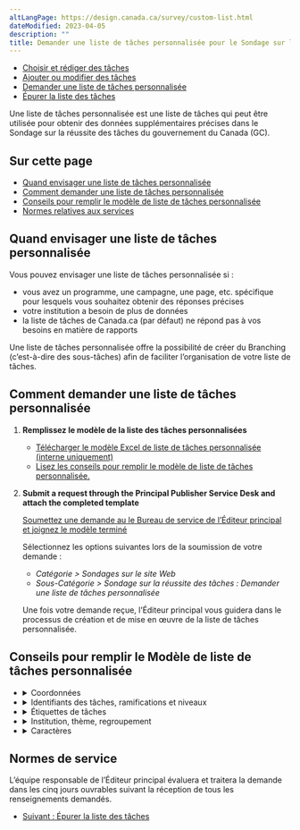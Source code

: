 ```yaml
---
altLangPage: https://design.canada.ca/survey/custom-list.html
dateModified: 2023-04-05
description: ""
title: Demander une liste de tâches personnalisée pour le Sondage sur la réussite des tâches du GC
---
```


<div class="gc-stp-stp">
    <div class="row">
        <ul class="toc lst-spcd col-md-12">
            <li class="col-md-4 col-sm-6"><a class="list-group-item" href="rediger-taches.html">Choisir et rédiger des tâches</a></li>
            <li class="col-md-4 col-sm-6"><a class="list-group-item" href="modifier-taches.html">Ajouter ou modifier des tâches</a></li>
            <li class="col-md-4 col-sm-6"><a class="list-group-item active" href="liste-personnalisee.html">Demander une liste de tâches personnalisée</a></li>
            <li class="col-md-4 col-sm-6"><a class="list-group-item" href="epurer-taches.html">Épurer la liste des tâches</a></li>
        </ul>
    </div>
</div>

Une liste de tâches personnalisée est une liste de tâches qui peut être utilisée pour obtenir des données supplémentaires précises dans le Sondage sur la réussite des tâches du gouvernement du Canada (GC).

## Sur cette page

* [Quand envisager une liste de tâches personnalisée](#quand-envisager-une-liste-de-tâches-personnalisée)
* [Comment demander une liste de tâches personnalisée](#comment-demander-une-liste-de-tâches-personnalisée)
* [Conseils pour remplir le modèle de liste de tâches personnalisée](#conseils-pour-remplir-le-modèle-de-liste-de-tâches-personnalisée)
* [Normes relatives aux services](#normes-de-service)

## Quand envisager une liste de tâches personnalisée

Vous pouvez envisager une liste de tâches personnalisée si&nbsp;:

* vous avez un programme, une campagne, une page, etc. spécifique pour lesquels vous souhaitez obtenir des réponses précises
* votre institution a besoin de plus de données
* la liste de tâches de Canada.ca (par défaut) ne répond pas à vos besoins en matière de rapports

Une liste de tâches personnalisée offre la possibilité de créer du Branching (c’est-à-dire des sous-tâches) afin de faciliter l’organisation de votre liste de tâches.

## Comment demander une liste de tâches personnalisée

1. **Remplissez le modèle de la liste des tâches personnalisées**
    * [Télécharger le modèle Excel de liste de tâches personnalisée (interne uniquement)](https://www.gcpedia.gc.ca/gcwiki/images/8/8f/Custom-Task-List-Template.xlsx)
    * [Lisez les conseils pour remplir le modèle de liste de tâches personnalisée.](#conseils)

2.  **Submit a request through the Principal Publisher Service Desk and attach the completed template**

    [Soumettez une demande au le Bureau de service de l’Éditeur principal et joignez le modèle terminé](http://requestform.portal.gc.ca/billets.html)

    Sélectionnez les options suivantes lors de la soumission de votre demande&nbsp;:

    * _Catégorie > Sondages sur le site Web_
    * _Sous-Catégorie > Sondage sur la réussite des tâches&nbsp;: Demander une liste de tâches personnalisée_

    Une fois votre demande reçue, l’Éditeur principal vous guidera dans le processus de création et de mise en œuvre de la liste de tâches personnalisée.

## Conseils pour remplir le Modèle de liste de tâches personnalisée

<ul class="list-unstyled">
    <li>
        <details>
            <summary>Coordonnées</summary>
            <h3>Nom de l’institution (ministère, agence ou organisation)</h3>
            <p>Indiquez le nom de votre institution.</p>
            <h3>Coordonnées de la personne-ressource (nom, adresse de courriel et numéro de téléphone)</h3>
            <p>Indiquez les coordonnées de la personne qui est la mieux placée pour répondre à toute question concernant les informations fournies dans cette demande.</p>
        </details>
    </li>
    <li>
        <details>
            <summary>Identifiants des tâches, ramifications et niveaux</summary>
            <h3>Identifiant</h3>
            <p>Chaque tâche ou sous-tâche doit être indiquée sur une ligne distincte dans la feuille de calcul. Chaque ligne porte un identifiant unique&nbsp;: 1, 2, 3, etc.</p>
            <h3>Enchaînement</h3>
            <p>L’enchaînement signifie que vous incluez un ensemble de sous-tâches à une tâche donnée. Si vous avez une tâche qui comporte des sous-tâches importantes, indiquez-le par un «&nbsp;o&nbsp;» pour oui, ou un «&nbsp;n&nbsp;» pour non.</p>
            <p>Le sondage peut comporter jusqu’à deux niveaux de tâches. Si vous avez de nombreuses tâches, cela peut aider les répondants à trouver la tâche pour laquelle ils sont venus sur le site.</p>
            <p>Par exemple, au lieu d’énumérer les tâches séparément&nbsp;:</p>
            <ul>
                <li>Dépôt d’une demande de passeport</li>
                <li>Renouvellement d’un passeport</li>
            </ul>
            <p>Vous pouvez utiliser deux niveaux de tâches&nbsp;:</p>
            <ul>
                <li>Passeports (demande, renouvellement)
                    <ul>
                        <li>Dépôt d’une demande de passeport</li>
                        <li>Renouvellement d’un passeport</li>
                    </ul>
                </li>
            </ul>
            <h3>Niveau</h3>
            <p>Les tâches qui apparaissent à la question sur la raison principale de la visite doivent être marquées du chiffre «&nbsp;1&nbsp;» (premier niveau). Les sous-tâches qui sont fournies comme options à la suite de l’enchaînement de la première question doivent être marquées du chiffre «&nbsp;2&nbsp;» (deuxième niveau).</p>
            <h3>Identifiant de la tâche connexe </h3>
            <p>Les sous-tâches qui sont fournies comme options à la suite de l’enchaînement de la première question reçoivent le numéro de l’identifiant de leur tâche connexe. Toutes les tâches doivent être marquées du chiffre «&nbsp;0&nbsp;». </p>
            <h3>Enchaînement de question EN</h3>
            <p>Si vous avez indiqué un «&nbsp;y&nbsp;» dans la colonne Branching d’une tâche, vous devez inclure un enchaînement de question. Nous recommandons d’utiliser la question «&nbsp;Que tentiez-vous précisément d’accomplir ou de trouver?&nbsp;». Vous pouvez modifier ce texte s’il ne convient pas à vos sous-tâches.</p>
            <h3>Enchaînement de question FR</h3>
            <p>Si vous avez indiqué un «&nbsp;o&nbsp;» dans la colonne Enchaînement d’une tâche, vous devez inclure un enchaînement de question. Nous recommandons d’utiliser la question «&nbsp;Que tentiez-vous précisément d’accomplir ou de trouver?&nbsp;». Vous pouvez modifier ce texte s’il ne convient pas à vos sous-tâches.</p>
        </details>
    </li>
    <li>
        <details>
            <summary>Étiquettes de tâches</summary>
            <p>Nous recommandons un maximum de 30 tâches par niveau.</p>
            <h3>Tâche EN</h3>
            <p>Étiquette en anglais de la tâche qui apparaîtra dans le sondage. Essayez de décrire la tâche du point de vue de l’utilisateur et de façon précise pour permettre à une personne qui ne maîtrise pas cette tâche de la comprendre.</p>
            <h3>Tâche FR</h3>
            <p>Étiquette en français de la tâche qui apparaîtra dans le sondage. Essayez de décrire la tâche du point de vue de l’utilisateur et de façon précise pour permettre à une personne qui ne maîtrise pas cette tâche de la comprendre.</p>
        </details>
    </li>
    <li>
        <details>
            <summary>Institution, thème, regroupement</summary>
            <h3>Institution EN</h3>
            <p>Indiquez l’acronyme anglais de l’institution principale qui est responsable de la tâche. Utilisez les options du menu déroulant du modèle. Les options du menu déroulant proviennent de la page Department and Agencies du site Canada.ca.</p>
            <h3>Institution FR</h3>
            <p>Indiquez l’acronyme français de l’institution principale qui est responsable de la tâche. Utilisez les options du menu déroulant du modèle. Les options du menu déroulant proviennent de la page Ministères et organismes du site Canada.ca.</p>
            <h3>Thème principal EN</h3>
            <p>Indiquez le nom abrégé du thème principal en anglais qui est responsable de la tâche. Utilisez les options du menu déroulant du modèle.</p>
            <h3>Thème principal FR</h3>
            <p>Indiquez le nom abrégé du thème principal en français qui est responsable de la tâche. Utilisez les options du menu déroulant du modèle.</p>
            <h3>Regroupement EN</h3>
            <p>Nommez l’étiquette du regroupement en anglais, le cas échéant. Vous pouvez utiliser cette colonne pour regrouper les tâches et ainsi faciliter la production de rapports et d’analyses. Par exemple, regroupez toutes les tâches Canada Pension Plan (CPP) dans un groupe nommé «&nbsp;CPP&nbsp;».</p>
            <h3>Regroupement FR</h3>
            <p>Nommez l’étiquette du regroupement en français, le cas échéant. Vous pouvez utiliser cette colonne pour regrouper les tâches et ainsi faciliter la production de rapports et d’analyses. Par exemple, regroupez toutes les tâches Régime de pensions du Canada (RPC) dans un groupe nommé «&nbsp;RPC&nbsp;».</p>
        </details>
    </li>
    <li>
        <details>
            <summary>Caractères</summary>
            <h3>Char EN</h3>
            <p>Il s’agit du nombre total de caractères pour toutes les colonnes en anglais du modèle qui sont recueillis dans Adobe Analytics. Il sera automatiquement calculé dans la feuille de calcul. Le nombre maximum de caractères autorisés est de 225.</p>
            <h3>Car FR</h3>
            <p>Il s’agit du nombre total de caractères pour toutes les colonnes en français du modèle qui sont recueillis dans Adobe Analytics. Il sera automatiquement calculé dans la feuille de calcul. Le nombre maximum de caractères autorisés est de 225.</p>
        </details>
    </li>
</ul>

## Normes de service

L’équipe responsable de l’Éditeur principal évaluera et traitera la demande dans les cinq jours ouvrables suivant la réception de tous les renseignements demandés.

<nav role="navigation" class="mrgn-bttm-lg">
    <ul class="pager">
        <li class="next">
            <a href="epurer-taches.html" rel="next">Suivant&nbsp;: Épurer la liste des tâches</a>
        </li>
    </ul>
</nav>
